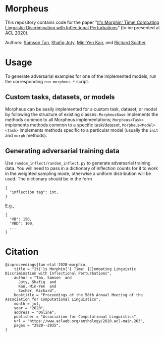 # Morpheus
This repository contains code for the paper "[It's Morphin' Time! Combating Linguistic Discrimination with Inflectional Perturbations](https://arxiv.org/abs/2005.04364)" (to be presented at ACL 2020).

Authors: [Samson Tan](https://samsontmr.github.io), [Shafiq Joty](https://raihanjoty.github.io), [Min-Yen Kan](https://comp.nus.edu.sg/~kanmy), and [Richard Socher](https://socher.org)


# Usage
To generate adversarial examples for one of the implemented models, run the corresponding `run_morpheus_*` script.

## Custom tasks, datasets, or models
Morpheus can be easily implemented for a custom task, dataset, or model by following the structure of existing classes:
`MorpheusBase` implements the methods common to all Morpheus implementations; `Morpheus<Task>` implements methods common to a specific task/dataset, `Morpheus<Model><Task>` implements methods specific to a particular model (usually the `init` and `morph` methods).

## Generating adversarial training data
Use `random_inflect/random_inflect.py` to generate adversarial training data. You will need to pass in a dictionary of inflection counts for it to work in the weighted sampling mode, otherwise a uniform distribution will be used. The dictionary should be in the form 

```
{
  "inflection tag": int,
}
```
E.g.,
```
{
  "VB": 150,
  "VBD": 100,
  ...
}
```

# Citation
```
@inproceedings{tan-etal-2020-morphin,
    title = "It{'}s Morphin{'} Time! {C}ombating Linguistic Discrimination with Inflectional Perturbations",
    author = "Tan, Samson  and
      Joty, Shafiq  and
      Kan, Min-Yen  and
      Socher, Richard",
    booktitle = "Proceedings of the 58th Annual Meeting of the Association for Computational Linguistics",
    month = jul,
    year = "2020",
    address = "Online",
    publisher = "Association for Computational Linguistics",
    url = "https://www.aclweb.org/anthology/2020.acl-main.263",
    pages = "2920--2935",
}
```

